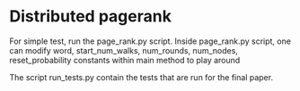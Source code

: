 # Distributed pagerank

For simple test, run the page_rank.py script.
  Inside page_rank.py script, one can modify word, start_num_walks, num_rounds, num_nodes, reset_probability constants within main method to play around
  
The script run_tests.py contain the tests that are run for the final paper.

